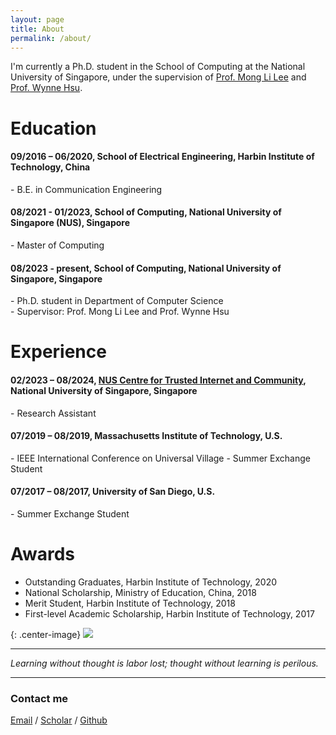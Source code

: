 ```yaml
---
layout: page
title: About
permalink: /about/
---
```


I'm currently a Ph.D. student in the School of Computing at the National University of Singapore, under the supervision of [Prof. Mong Li Lee](https://www.comp.nus.edu.sg/~leeml/) and [Prof. Wynne Hsu](https://www.comp.nus.edu.sg/~whsu/).

# Education

#### 09/2016 – 06/2020, School of Electrical Engineering, Harbin Institute of Technology, China  
\- B.E. in Communication Engineering  
#### 08/2021 - 01/2023, School of Computing, National University of Singapore (NUS), Singapore  
\- Master of Computing  
#### 08/2023 - present, School of Computing, National University of Singapore, Singapore  
\- Ph.D. student in Department of Computer Science  
\- Supervisor: Prof. Mong Li Lee and Prof. Wynne Hsu
  

# Experience
#### 02/2023 – 08/2024, [NUS Centre for Trusted Internet and Community](https://ctic.nus.edu.sg/), National University of Singapore, Singapore  
\- Research Assistant  
#### 07/2019 – 08/2019, Massachusetts Institute of Technology, U.S.  
\- IEEE International Conference on Universal Village
\- Summer Exchange Student  
#### 07/2017 – 08/2017, University of San Diego, U.S.  
\- Summer Exchange Student  


# Awards
- Outstanding Graduates, Harbin Institute of Technology, 2020  
- National Scholarship, Ministry of Education, China, 2018  
- Merit Student, Harbin Institute of Technology, 2018  
- First-level Academic Scholarship, Harbin Institute of Technology, 2017  
  

{: .center-image}
![]({{site.baseurl}}/images/about-2.png)

----
_Learning without thought is labor lost; thought without learning is perilous._ 

----

  
  
### Contact me

[Email](mailto:e0787894@u.nus.edu) / [Scholar](https://scholar.google.com/citations?user=GkUGt0cAAAAJ&hl=en&inst=3212728378801010220&oi=ao) / [Github](https://github.com/YanZehong)
